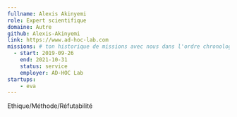 ```yaml
---
fullname: Alexis Akinyemi
role: Expert scientifique
domaine: Autre
github: Alexis-Akinyemi
link: https://www.ad-hoc-lab.com
missions: # ton historique de missions avec nous dans l'ordre chronologique. Remplis déjà la première pour commencer !
  - start: 2019-09-26
    end: 2021-10-31
    status: service
    employer: AD-HOC Lab
startups:
    - eva
---
```


Ethique/Méthode/Réfutabilité
